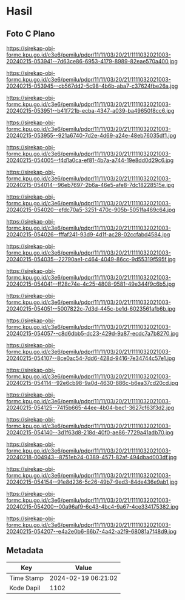 # Hasil

## Foto C Plano

https://sirekap-obj-formc.kpu.go.id/c3e6/pemilu/pdpr/11/11/03/20/21/1111032021003-20240215-053941--7d63ce86-6953-4179-8989-82eae570a400.jpg

https://sirekap-obj-formc.kpu.go.id/c3e6/pemilu/pdpr/11/11/03/20/21/1111032021003-20240215-053945--cb567dd2-5c98-4b6b-aba7-c37624fbe26a.jpg

https://sirekap-obj-formc.kpu.go.id/c3e6/pemilu/pdpr/11/11/03/20/21/1111032021003-20240215-053951--b41f721b-ecba-4347-a039-ba49650f8cc6.jpg

https://sirekap-obj-formc.kpu.go.id/c3e6/pemilu/pdpr/11/11/03/20/21/1111032021003-20240215-053955--921a6740-7d2e-4d69-a24e-48eb76035df1.jpg

https://sirekap-obj-formc.kpu.go.id/c3e6/pemilu/pdpr/11/11/03/20/21/1111032021003-20240215-054005--f4d1a0ca-ef81-4b7a-a744-19e8dd0d29c6.jpg

https://sirekap-obj-formc.kpu.go.id/c3e6/pemilu/pdpr/11/11/03/20/21/1111032021003-20240215-054014--96eb7697-2b6a-46e5-afe8-7dc18228515e.jpg

https://sirekap-obj-formc.kpu.go.id/c3e6/pemilu/pdpr/11/11/03/20/21/1111032021003-20240215-054020--efdc70a5-3251-470c-905b-5051fa469c64.jpg

https://sirekap-obj-formc.kpu.go.id/c3e6/pemilu/pdpr/11/11/03/20/21/1111032021003-20240215-054026--fffaf241-93d9-4d1f-ac28-02ccfabd4584.jpg

https://sirekap-obj-formc.kpu.go.id/c3e6/pemilu/pdpr/11/11/03/20/21/1111032021003-20240215-054035--22790ae1-c464-4049-86cc-9d55319f595f.jpg

https://sirekap-obj-formc.kpu.go.id/c3e6/pemilu/pdpr/11/11/03/20/21/1111032021003-20240215-054041--ff28c74e-4c25-4808-9581-49e344f9c6b5.jpg

https://sirekap-obj-formc.kpu.go.id/c3e6/pemilu/pdpr/11/11/03/20/21/1111032021003-20240215-054051--5007822c-7d3d-445c-be1d-6023561afb6b.jpg

https://sirekap-obj-formc.kpu.go.id/c3e6/pemilu/pdpr/11/11/03/20/21/1111032021003-20240215-054057--c8d6dbb5-dc23-429d-9a87-ecdc7a7b8270.jpg

https://sirekap-obj-formc.kpu.go.id/c3e6/pemilu/pdpr/11/11/03/20/21/1111032021003-20240215-054107--8ce0ac54-7dd6-428d-9416-7e34744c57e1.jpg

https://sirekap-obj-formc.kpu.go.id/c3e6/pemilu/pdpr/11/11/03/20/21/1111032021003-20240215-054114--92e6cb98-9a0d-4630-886c-b6ea37cd20cd.jpg

https://sirekap-obj-formc.kpu.go.id/c3e6/pemilu/pdpr/11/11/03/20/21/1111032021003-20240215-054125--7415b665-44ee-4b04-bec1-3627cf63f3d2.jpg

https://sirekap-obj-formc.kpu.go.id/c3e6/pemilu/pdpr/11/11/03/20/21/1111032021003-20240215-054140--3d1f63d8-218d-40f0-ae86-7729a41adb70.jpg

https://sirekap-obj-formc.kpu.go.id/c3e6/pemilu/pdpr/11/11/03/20/21/1111032021003-20240218-004943--8751eb24-0389-4571-82af-494dbad003df.jpg

https://sirekap-obj-formc.kpu.go.id/c3e6/pemilu/pdpr/11/11/03/20/21/1111032021003-20240215-054154--91e8d236-5c26-49b7-9ed3-84de436e9ab1.jpg

https://sirekap-obj-formc.kpu.go.id/c3e6/pemilu/pdpr/11/11/03/20/21/1111032021003-20240215-054200--00a96af9-6c43-4bc4-9a67-4ce334175382.jpg

https://sirekap-obj-formc.kpu.go.id/c3e6/pemilu/pdpr/11/11/03/20/21/1111032021003-20240215-054207--e4a2e0b6-66b7-4a42-a2f9-68081a7f48d9.jpg


## Metadata

| Key        | Value               |
| ---------- | ------------------- |
| Time Stamp | 2024-02-19 06:21:02 |
| Kode Dapil | 1102                |




